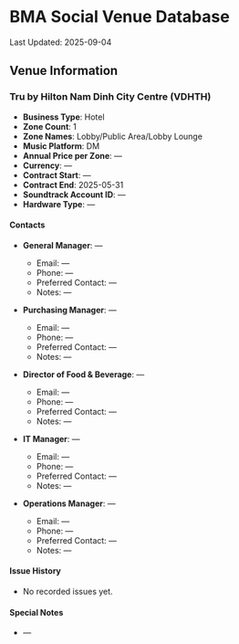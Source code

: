 # BMA Social Venue Database

Last Updated: 2025-09-04

## Venue Information

### Tru by Hilton Nam Dinh City Centre (VDHTH)
- **Business Type**: Hotel
- **Zone Count**: 1
- **Zone Names**: Lobby/Public Area/Lobby Lounge
- **Music Platform**: DM
- **Annual Price per Zone**: —
- **Currency**: —
- **Contract Start**: —
- **Contract End**: 2025-05-31
- **Soundtrack Account ID**: —
- **Hardware Type**: —

#### Contacts
- **General Manager**: —
  - Email: —
  - Phone: —
  - Preferred Contact: —
  - Notes: —

- **Purchasing Manager**: —
  - Email: —
  - Phone: —
  - Preferred Contact: —
  - Notes: —

- **Director of Food & Beverage**: —
  - Email: —
  - Phone: —
  - Preferred Contact: —
  - Notes: —

- **IT Manager**: —
  - Email: —
  - Phone: —
  - Preferred Contact: —
  - Notes: —

- **Operations Manager**: —
  - Email: —
  - Phone: —
  - Preferred Contact: —
  - Notes: —

#### Issue History
- No recorded issues yet.

#### Special Notes
- —
